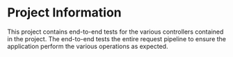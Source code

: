 # Project Information
This project contains end-to-end tests for the various controllers contained in the project. The end-to-end tests the entire request pipeline to ensure the application perform the various operations as expected.
